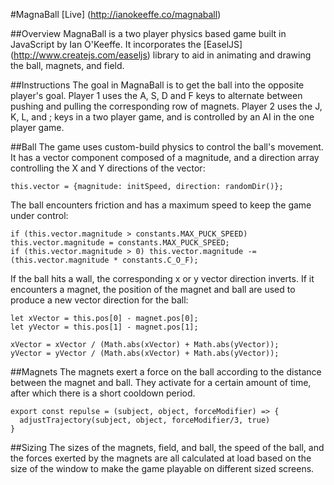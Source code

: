 #MagnaBall
[Live] (http://ianokeeffe.co/magnaball)

##Overview
MagnaBall is a two player physics based game built in JavaScript by Ian O'Keeffe. It incorporates the [EaselJS] (http://www.createjs.com/easeljs) library to aid in animating and drawing the ball, magnets, and field.

##Instructions
The goal in MagnaBall is to get the ball into the opposite player's goal. Player 1 uses the A, S, D and F keys to alternate between pushing and pulling the corresponding row of magnets. Player 2 uses the J, K, L, and ; keys in a two player game, and is controlled by an AI in the one player game.

##Ball
The game uses custom-build physics to control the ball's movement. It has a vector component composed of a magnitude, and a direction array controlling the X and Y directions of the vector:

```
this.vector = {magnitude: initSpeed, direction: randomDir()};
```

The ball encounters friction and has a maximum speed to keep the game under control:

```
if (this.vector.magnitude > constants.MAX_PUCK_SPEED) this.vector.magnitude = constants.MAX_PUCK_SPEED;
if (this.vector.magnitude > 0) this.vector.magnitude -= (this.vector.magnitude * constants.C_O_F);
```

If the ball hits a wall, the corresponding x or y vector direction inverts. If it encounters a magnet, the position of the magnet and ball are used to produce a new vector direction for the ball:

```
let xVector = this.pos[0] - magnet.pos[0];
let yVector = this.pos[1] - magnet.pos[1];

xVector = xVector / (Math.abs(xVector) + Math.abs(yVector));
yVector = yVector / (Math.abs(xVector) + Math.abs(yVector));
```
##Magnets
The magnets exert a force on the ball according to the distance between the magnet and ball. They activate for a certain amount of time, after which there is a short cooldown period.
```
export const repulse = (subject, object, forceModifier) => {
  adjustTrajectory(subject, object, forceModifier/3, true)
}
```
##Sizing
The sizes of the magnets, field, and ball, the speed of the ball, and the forces exerted by the magnets are all calculated at load based on the size of the window to make the game playable on different sized screens.
